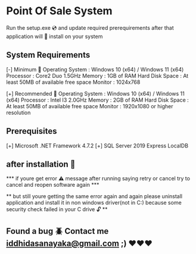 # Point Of Sale System
Run the setup.exe 💿 and update required prerequirements after that application will 💾 install on your system

## System Requirements
 [-] Minimum 🚂
	Operating System : Windows 10 (x64) / Windows 11 (x64)
	Processor : Core2 Duo 1.5GHz
	Memory : 1GB of RAM
	Hard Disk Space : At least 50MB of available free space
	Monitor : 1024x768

 [+] Recommended 🚀
	Operating System : Windows 10 (x64) / Windows 11 (x64)
	Processor : Intel I3 2.0GHz
	Memory : 2GB of RAM
	Hard Disk Space : At least 50MB of available free space
	Monitor : 1920x1080 or higher resolution

## Prerequisites
 [+] Microsoft .NET Framework 4.7.2
 [+] SQL Server 2019 Express LocalDB

## after installation 📢
*** if youre get error ⚠️ message after running saying retry or cancel try to cancel and reopen software again ***

** but still youre getting the same error again and again please uninstall application and install it in non windows driver(not in C:) because some security check failed in your C drive 🔓 **

## Found a bug 🪲 Contact me iddhidasanayaka@gmail.com ;) ❤️❤️❤️
